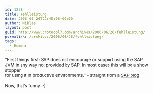 ```yaml
---
id: 1238
title: Fehlleistung
date: 2006-06-26T22:45:06+00:00
author: Niklas
layout: post
guid: http://www.protocol7.com/archives/2006/06/26/fehlleistung/
permalink: /archives/2006/06/26/fehlleistung/
tags:
  - Humour
---
```

<div class='microid-12b49814a2cc678d0235019146aadd4f6da69762'>
  <p>
    &#8220;First things first: SAP does not encourage or support using the SAP<br /> JVM in any way not provided by SAP. In most cases this will be a show stopper<br /> for using it in productive environments.&#8221; &#8211; straight from a <a href="https://www.sdn.sap.com/irj/sdn/weblogs?blog=/pub/wlg/3845">SAP blog</a><br />&nbsp;<br />Now, that&#8217;s funny :-)
  </p>
</div>